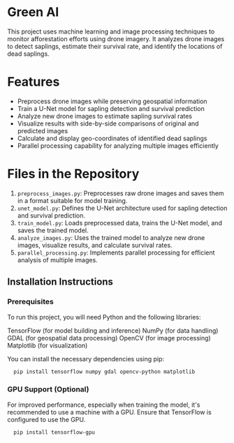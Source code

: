 # Green AI

This project uses machine learning and image processing techniques to monitor afforestation efforts using drone imagery. It analyzes drone images to detect saplings, estimate their survival rate, and identify the locations of dead saplings.

# Features

- Preprocess drone images while preserving geospatial information
- Train a U-Net model for sapling detection and survival prediction
- Analyze new drone images to estimate sapling survival rates
- Visualize results with side-by-side comparisons of original and predicted images
- Calculate and display geo-coordinates of identified dead saplings
- Parallel processing capability for analyzing multiple images efficiently

# Files in the Repository

1. `preprocess_images.py`: Preprocesses raw drone images and saves them in a format suitable for model training.
2. `unet_model.py`: Defines the U-Net architecture used for sapling detection and survival prediction.
3. `train_model.py`: Loads preprocessed data, trains the U-Net model, and saves the trained model.
4. `analyze_images.py`: Uses the trained model to analyze new drone images, visualize results, and calculate survival rates.
5. `parallel_processing.py`: Implements parallel processing for efficient analysis of multiple images.

## Installation Instructions
### Prerequisites
To run this project, you will need Python and the following libraries:

TensorFlow (for model building and inference)
NumPy (for data handling)
GDAL (for geospatial data processing)
OpenCV (for image processing)
Matplotlib (for visualization)

You can install the necessary dependencies using pip:

```bash
  pip install tensorflow numpy gdal opencv-python matplotlib

```

### GPU Support (Optional)
For improved performance, especially when training the model, it's recommended to use a machine with a GPU. Ensure that TensorFlow is configured to use the GPU.


```bash
  pip install tensorflow-gpu

```

